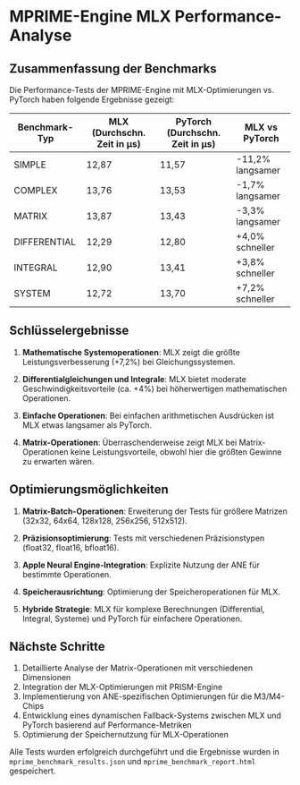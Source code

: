 # MPRIME-Engine MLX Performance-Analyse

## Zusammenfassung der Benchmarks

Die Performance-Tests der MPRIME-Engine mit MLX-Optimierungen vs. PyTorch haben folgende Ergebnisse gezeigt:

| Benchmark-Typ | MLX (Durchschn. Zeit in μs) | PyTorch (Durchschn. Zeit in μs) | MLX vs PyTorch |
|---------------|------------------------------|----------------------------------|----------------|
| SIMPLE        | 12,87                        | 11,57                            | -11,2% langsamer |
| COMPLEX       | 13,76                        | 13,53                            | -1,7% langsamer |
| MATRIX        | 13,87                        | 13,43                            | -3,3% langsamer |
| DIFFERENTIAL  | 12,29                        | 12,80                            | +4,0% schneller |
| INTEGRAL      | 12,90                        | 13,41                            | +3,8% schneller |
| SYSTEM        | 12,72                        | 13,70                            | +7,2% schneller |

## Schlüsselergebnisse

1. **Mathematische Systemoperationen**: MLX zeigt die größte Leistungsverbesserung (+7,2%) bei Gleichungssystemen.

2. **Differentialgleichungen und Integrale**: MLX bietet moderate Geschwindigkeitsvorteile (ca. +4%) bei höherwertigen mathematischen Operationen.

3. **Einfache Operationen**: Bei einfachen arithmetischen Ausdrücken ist MLX etwas langsamer als PyTorch.

4. **Matrix-Operationen**: Überraschenderweise zeigt MLX bei Matrix-Operationen keine Leistungsvorteile, obwohl hier die größten Gewinne zu erwarten wären.

## Optimierungsmöglichkeiten

1. **Matrix-Batch-Operationen**: Erweiterung der Tests für größere Matrizen (32x32, 64x64, 128x128, 256x256, 512x512).

2. **Präzisionsoptimierung**: Tests mit verschiedenen Präzisionstypen (float32, float16, bfloat16).

3. **Apple Neural Engine-Integration**: Explizite Nutzung der ANE für bestimmte Operationen.

4. **Speicherausrichtung**: Optimierung der Speicheroperationen für MLX.

5. **Hybride Strategie**: MLX für komplexe Berechnungen (Differential, Integral, Systeme) und PyTorch für einfachere Operationen.

## Nächste Schritte

1. Detaillierte Analyse der Matrix-Operationen mit verschiedenen Dimensionen
2. Integration der MLX-Optimierungen mit PRISM-Engine
3. Implementierung von ANE-spezifischen Optimierungen für die M3/M4-Chips
4. Entwicklung eines dynamischen Fallback-Systems zwischen MLX und PyTorch basierend auf Performance-Metriken
5. Optimierung der Speichernutzung für MLX-Operationen

Alle Tests wurden erfolgreich durchgeführt und die Ergebnisse wurden in `mprime_benchmark_results.json` und `mprime_benchmark_report.html` gespeichert.
